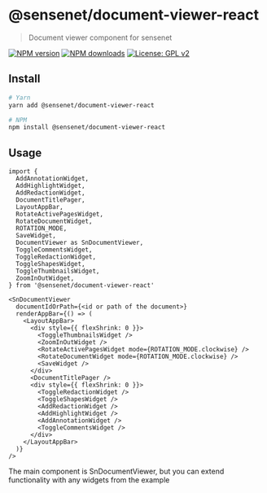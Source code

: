 # @sensenet/document-viewer-react

> Document viewer component for sensenet

[![NPM version](https://img.shields.io/npm/v/@sensenet/document-viewer-react.svg?style=flat)](https://www.npmjs.com/package/@sensenet/document-viewer-react)
[![NPM downloads](https://img.shields.io/npm/dt/@sensenet/document-viewer-react.svg?style=flat)](https://www.npmjs.com/package/@sensenet/document-viewer-react)
[![License: GPL v2](https://img.shields.io/badge/License-GPL%20v2-blue.svg)](https://www.gnu.org/licenses/old-licenses/gpl-2.0.en.html)

## Install

```bash
# Yarn
yarn add @sensenet/document-viewer-react

# NPM
npm install @sensenet/document-viewer-react
```

## Usage

```
import {
  AddAnnotationWidget,
  AddHighlightWidget,
  AddRedactionWidget,
  DocumentTitlePager,
  LayoutAppBar,
  RotateActivePagesWidget,
  RotateDocumentWidget,
  ROTATION_MODE,
  SaveWidget,
  DocumentViewer as SnDocumentViewer,
  ToggleCommentsWidget,
  ToggleRedactionWidget,
  ToggleShapesWidget,
  ToggleThumbnailsWidget,
  ZoomInOutWidget,
} from '@sensenet/document-viewer-react'

<SnDocumentViewer
  documentIdOrPath={<id or path of the document>}
  renderAppBar={() => (
    <LayoutAppBar>
      <div style={{ flexShrink: 0 }}>
        <ToggleThumbnailsWidget />
        <ZoomInOutWidget />
        <RotateActivePagesWidget mode={ROTATION_MODE.clockwise} />
        <RotateDocumentWidget mode={ROTATION_MODE.clockwise} />
        <SaveWidget />
      </div>
      <DocumentTitlePager />
      <div style={{ flexShrink: 0 }}>
        <ToggleRedactionWidget />
        <ToggleShapesWidget />
        <AddRedactionWidget />
        <AddHighlightWidget />
        <AddAnnotationWidget />
        <ToggleCommentsWidget />
      </div>
    </LayoutAppBar>
  )}
/>
```

The main component is SnDocumentViewer, but you can extend functionality with any widgets from the example
